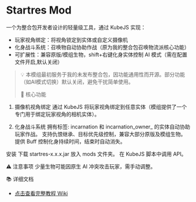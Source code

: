 # Startres Mod

一个为整合包开发者设计的轻量级工具，通过 KubeJS 实现：
- 玩家视角绑定：将视角锁定到实体或自定义摄像机
- 化身战斗系统：召唤物自动协助作战（原为我的整合包召唤物流派核心功能）
- 可扩展性：兼容原版/模组生物，shift+右键化身实体控制 AI 模式（需在配置文件开启,默认关闭）

> 💡 本模组最初服务于我的未发布整合包，因功能通用性而开源。部分功能（如AI模式切换）默认关闭，避免干扰简单使用。
>
> 🌟 核心功能
1. 摄像机视角绑定
通过 KubeJS 将玩家视角绑定到任意实体（模组提供了一个专门用于绑定玩家视角的相机实体）。

2. 化身战斗系统
拥有标签: incarnation 和 incarnation_owner_<ownerUUID> 的实体自动协助玩家作战。
支持仇恨继承、目标优先级控制，兼容大部分原版及模组生物。
提供 Buff 控制化身持续时间，结束时自动消失。

安装
下载 startres-x.x.x.jar 放入 mods 文件夹。
在 KubeJS 脚本中调用 API。

⚠️ 注意事项
少量生物可能因原生 AI 冲突攻击玩家，需手动调整。

📚 详细文档
- [点击查看完整教程 Wiki](https://github.com/你的用户名/Startres-Mod/wiki)  

